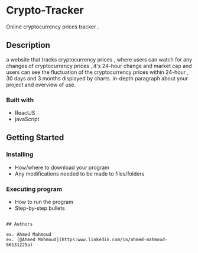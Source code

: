 # Crypto-Tracker

Online cryptocurrency prices tracker .

## Description

a website that tracks cryptocurrency prices , where users can watch for any changes of cryptocurrency prices , it's 24-hour change and market cap and users can see the fluctuation of the cryptocurrency prices within 24-hour , 30 days and 3 months displayed by charts. in-depth paragraph about your project and overview of use.

### Built with

- ReactJS
- javaScript

## Getting Started

### Installing

* How/where to download your program
* Any modifications needed to be made to files/folders

### Executing program

* How to run the program
* Step-by-step bullets
```

## Authors

ex. Ahmed Mahmoud  
ex. [@Ahmed Mahmoud](https:www.linkedin.com/in/ahmed-mahmoud-66131225a)

